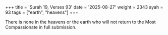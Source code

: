 +++
title = 'Surah 19, Verses 93'
date = '2025-08-27'
weight = 2343
ayah = 93
tags = ["earth", "heavens"]
+++

There is none in the heavens or the earth who will not return to the Most Compassionate in full submission.